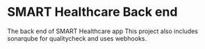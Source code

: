 # SMART Healthcare Back end
 The back end of SMART Healthcare app
 This project also includes sonarqube for qualitycheck and uses webhooks.
